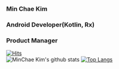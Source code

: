 ### Min Chae Kim
### Android Developer(Kotlin, Rx)
### Product Manager
[![Hits](https://hits.seeyoufarm.com/api/count/incr/badge.svg?url=https%3A%2F%2Fgithub.com%2FKimminchae-lab&count_bg=%2379C83D&title_bg=%23555555&icon=&icon_color=%23E7E7E7&title=hits&edge_flat=false)](https://hits.seeyoufarm.com)  
![MinChae Kim's github stats](https://github-readme-stats.vercel.app/api?username=Kimminchae-lab&show_icons=true)
[![Top Langs](https://github-readme-stats.vercel.app/api/top-langs/?username=Kimminchae-lab)](https://github.com/Kimminchae-lab/github-readme-stats)  
